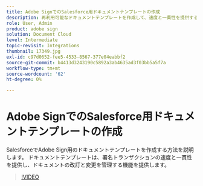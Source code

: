 ```yaml
---
title: Adobe SignでのSalesforce用ドキュメントテンプレートの作成
description: 再利用可能なドキュメントテンプレートを作成して、速度と一貫性を提供する方法を説明します
role: User, Admin
product: adobe sign
solution: Document Cloud
level: Intermediate
topic-revisit: Integrations
thumbnail: 17349.jpg
exl-id: c97d0652-fee5-4533-8567-377e04eabbf2
source-git-commit: b4413d3243190c5892a3ab4635ad3f03bb5a5f7a
workflow-type: tm+mt
source-wordcount: '62'
ht-degree: 0%

---
```


# Adobe SignでのSalesforce用ドキュメントテンプレートの作成

SalesforceでAdobe Sign用のドキュメントテンプレートを作成する方法を説明します。 ドキュメントテンプレートは、署名トランザクションの速度と一貫性を提供し、ドキュメントの改訂と変更を管理する機能を提供します。

>[!VIDEO](https://video.tv.adobe.com/v/17349?hidetitle=true)
